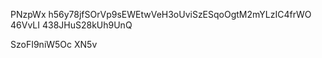 PNzpWx h56y78jfSOrVp9sEWEtwVeH3oUviSzESqoOgtM2mYLzIC4frWO 46VvLI
438JHuS28kUh9UnQ

SzoFI9niW5Oc XN5v